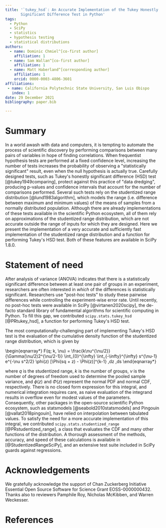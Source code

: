 ```yaml
---
title: '`tukey_hsd`: An Accurate Implementation of the Tukey Honestly
       Significant Difference Test in Python'
tags:
  - Python
  - SciPy
  - statistics
  - hypothesis testing
  - statistical distributions
authors:
  - name: Dominic Chmiel^[co-first author]
    affiliation: 1
  - name: Sam Wallan^[co-first author]
    affiliation: 1
  - name: Matt Haberland^[corresponding author]
    affiliation: 1
    orcid: 0000-0003-4806-3601
affiliations:
 - name: California Polytechnic State University, San Luis Obispo
   index: 1
date: 29 December 2021
bibliography: paper.bib

---
```


# Summary

In a world awash with data and computers, it is tempting to automate the
process of scientific discovery by performing comparisons between many pairs
of variables in hope of finding correlations. When frequentist hypothesis
tests are performed at a fixed confidence level,
increasing the number of tests increases the probability of observing a
"statistically significant" result, even when the null hypothesis is actually
true. Carefully designed tests, such as Tukey's honestly significant
difference (HSD) test [@tukey1949comparing], protect against this practice of
"data dredging", producing p-values and confidence intervals that account
for the number of comparisons performed. Several such tests rely on the
studentized range distribution [@lund1983algorithm], which models the range
(i.e. difference between maximum and minimum values) of the means of
samples from a normally distributed population. Although there are already
implementations of these tests available in the scientific Python ecosystem,
all of them rely on approximations of the studentized range distribution,
which are not accurate outside the range of inputs for which they are
designed. Here we present the implementation of a very accurate and
sufficiently fast implementation of the studentized range distribution and a
function for performing Tukey's HSD test. Both of these features are available
in SciPy 1.8.0.

# Statement of need

After analysis of variance (ANOVA) indicates that there is a statistically
significant difference between at least one pair of groups in an experiment,
researchers are often interested in *which* of the differences is
statistically significant. Researchers use "post-hoc tests" to study these
pairwise differences while controlling the experiment-wise error rate. Until
recently, no post-hoc tests were available in SciPy [@virtanen2020scipy], the
de-facto standard library of fundamental algorithms for scientific computing
in Python. To fill this gap, we contributed `scipy.stats.tukey_hsd`
[@PRtukey_hsd], a function for performing Tukey's HSD test.

The most computationally-challenging part of implementing Tukey's HSD test is
the evaluation of the cumulative density function of the studentized range
distribution, which is given by

\begin{eqnarray*}
F(q; k, \nu) = \frac{k\nu^{\nu/2}}{\Gamma(\nu/2)2^{\nu/2-1}}
\int_{0}^{\infty} \int_{-\infty}^{\infty} s^{\nu-1} e^{-\nu s^2/2} \phi(z)
[\Phi(sq + z) - \Phi(z)]^{k-1} \,dz \,ds
\end{eqnarray*}

where $q$ is the studentized range, $k$ is the number of groups, $\nu$ is the
number of degrees of freedom used to determine the pooled sample variance, and
$\phi(z)$ and $\Phi(z)$ represent the normal PDF and normal CDF, respectively.
There is no closed form expression for this integral, and numerical
integration requires care, as naive evaluation of the integrand results
in overflow even for modest values of the parameters. Consequently, other
packages in the open-source scientific Python ecosystem, such as statsmodels
[@seabold2010statsmodels] and Pingouin [@vallat2018pingouin], have relied on
interpolation between tabulated values. To satisfy the need for a more
accurate implementation of this integral, we contributed
`scipy.stats.studentized_range` [@PRstudentized_range], a class that
evaluates the CDF and many other functions of the distribution. A thorough
assessment of the methods, accuracy, and speed of these calculations is
available in [@StudentizedRangeSciPy], and an extensive test suite included
in SciPy guards against regressions.

# Acknowledgements

We gratefully acknowledge the support of Chan Zuckerberg Initiative Essential
Open Source Software for Science Grant EOSS-0000000432. Thanks also to
reviewers Pamphile Roy, Nicholas McKibben, and Warren Weckesser.

# References
